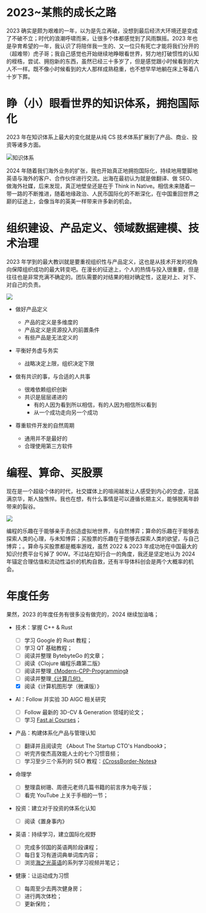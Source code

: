 # 2023~某熊的成长之路

2023 确实是颇为艰难的一年，以为是先立再破，没想到最后经济大环境还是变成了不破不立；时代的浪潮呼啸而来，让很多个体都感觉到了风雨飘摇。2023 年也是孕育希望的一年，我认识了将陪伴我一生的、又一位只有死亡才能将我们分开的（超难带）虎子哥；我自己感觉也开始继续地睁眼看世界，努力地打破惯性的认知的桎梏，尝试、拥抱新的东西，虽然已经三十多岁了，但是感觉跟小时候看到的大人不一样。既不像小时候看到的大人那样成熟稳重，也不想早早地躺在床上等着八十岁下葬。

# 睁（小）眼看世界的知识体系，拥抱国际化

2023 年在知识体系上最大的变化就是从纯 CS 技术体系扩展到了产品、商业、投资等诸多方面。

![知识体系](https://assets.ng-tech.icu/item/20240215141639.png)

2024 年随着我们海外业务的扩张，我也开始真正地拥抱国际化，持续地用蹩脚地英语与海外的客户、合作伙伴进行交流。出海在最初认为就是做翻译、做 SEO、做海外社媒，后来发现，真正地壁垒还是在于 Think in Native。相信未来随着一带一路的不断推进，随着地缘政治、人民币国际化的不断深化，在中国重回世界之巅的征途上，会像当年的英美一样带来许多新的机会。

# 组织建设、产品定义、领域数据建模、技术治理

2023 年学到的最大教训就是要重视组织性与产品定义，这也是从技术开发的视角向保障组织成功的最大转变吧。在漫长的征途上，个人的热情与投入很重要，但是往往也是非常充满不确定的。团队需要的对结果的相对确定性，这是对上、对下、对自己的负责。

![](https://assets.ng-tech.icu/item/20240215141956.png)

- 做好产品定义

  - 产品的定义是多维度的
  - 产品定义是资源投入的前置条件
  - 有些产品是无法定义的

- 平衡好务虚与务实

  - 战略决定上限，组织决定下限

- 做有共识的事，与合适的人共事

  - 很难依赖组织创新
  - 共识是层层递进的
    - 有的人因为看到所以相信，有的人因为相信所以看到
    - 从一个成功走向另一个成功

- 尊重软件开发的自然周期
  - 通用并不是最好的
  - 合理使用第三方软件

# 编程、算命、买股票

现在是一个超级个体的时代，社交媒体上的喧闹越发让人感受到内心的空虚，冠盖满京华，斯人独憔悴。我也在想，有什么事情是可以遵循长期主义，能够脱离年龄带来的裂谷。

![](https://assets.ng-tech.icu/item/%E6%9C%88%E7%86%8A%20%C2%B7%20%E7%9C%9F%E5%AE%9E%E5%91%BD%E7%90%86%E5%AD%A6%E5%91%BD%EF%BC%9A%E6%97%A2%E5%AE%9A%E4%B9%8B%E4%BA%8B%E8%BF%90%EF%BC%9A%E6%9C%AA%E5%AE%9A%E4%B9%8B%E4%BA%8B.png)

编程的乐趣在于能够亲手去创造虚拟地世界，与自然博弈；算命的乐趣在于能够去探索人类的心理，与未知博弈；买股票的乐趣在于能够去探索人类的欲望，与自己博弈；。算命与买股票都是概率游戏，虽然 2022 & 2023 年成功地在中国最大的知识付费平台亏掉了 90W。不过站在知行合一的角度，我还是坚定地认为 2024 年锚定合理估值和流动性溢价的机构自救，还有半导体科创会是两个大概率的机会。

# 年度任务

果然，2023 的年度任务有很多没有做完的，2024 继续加油咯；

- 技术：掌握 C++ & Rust

  - [ ] 学习 Google 的 Rust 教程；
  - [ ] 学习 QT 基础教程；
  - [ ] 阅读并整理 BytebyteGo 的文章；
  - [ ] 阅读《Clojure 编程乐趣第二版》
  - [ ] 阅读并整理[《Modern-CPP-Programming》](https://github.com/federico-busato/Modern-CPP-Programming/tree/master)
  - [ ] 阅读并整理[《计算几何》](https://zhuanlan.zhihu.com/p/33355636)
  - [x] 阅读《计算机图形学（微课版）》

- AI：Follow 并实验 3D AIGC 相关研究

  - [ ] Follow 最新的 3D-CV & Generation 领域的论文；
  - [ ] 学习 [Fast.ai Courses](https://course.fast.ai/)；

- 产品：构建体系化产品与管理认知

  - [ ] 翻译并且阅读完 《About The Startup CTO's Handbook》；
  - [ ] 听完齐俊杰高效能人士的七个习惯音频；
  - [ ] 学习至少三个系列的 SEO 教程：[《CrossBorder-Notes》](https://ng-tech.icu/books/CrossBorders-Notes)

- 命理学

  - [ ] 整理袁树珊、周德元老师几篇书籍的前言序为电子版；
  - [ ] 看完 YouTube 上关于手相的一节；

- 投资：建立对于投资的体系化认知

  - [ ] 阅读《置身事内》

- 英语：持续学习，建立国际化视野

  - [ ] 完成多邻国的英语两阶段课程；
  - [ ] 每日复习有道词典单词库内容；
  - [ ] 浏览[海之光英语](https://www.youtube.com/watch?v=1usCP_lD3Wk)的系列学习视频并笔记；

- 健康：让运动成为习惯

  - [ ] 每周至少去两次健身房；
  - [ ] 进行两次体检；
  - [ ] 更新保险；
